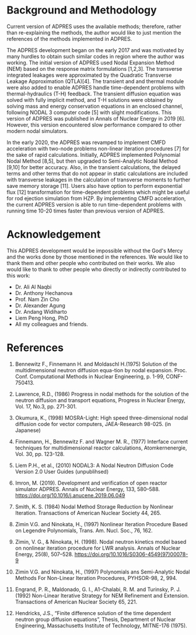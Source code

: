 # Background and Methodology   

Current version of ADPRES uses the available methods; therefore, rather than re-explaining the methods, the author would like to just mention the references of the methods implemented in ADPRES.

The ADPRES development began on the early 2017 and was motivated by many hurdles to obtain such similar codes in region where the author was working. The initial version of ADPRES used Nodal Expansion Method (NEM) based on the response matrix formulations [1,2,3]. The transverse integrated leakages were approximated by the Quadratic Transverse Leakage Approximation (QTLA)[4]. The transient and and thermal module were also added to enable ADPRES handle time-dependent problems with thermal-hydraulics (T-H) feedback. The transient diffusion equation was solved with fully implicit method, and T-H solutions were obtained by solving mass and energy conservation equations in an enclosed channel, following NODAL 3 computer code [5] with slight modifications. This version of ADPRES was published in Annals of Nuclear Energy in 2019 [6]. However, this version encountered slow performance compared to other modern nodal simulators.

In the early 2020, the ADPRES was revamped to implement CMFD acceleration with two-node problems non-linear iteration procedures [7] for the sake of rapid calculations. Initially, ADPRES implemented Polynomial Nodal Method [8,5], but then upgraded to Semi-Analytic Nodal Method [9,10] for better accuracy. Also, in the transient calculations, the delayed terms and other terms that do not appear in static calculations are included with transverse leakages in the calculation of transverse moments to further save memory storage [11]. Users also have option to perform exponential flux [12] transformation for time-dependent problems which might be useful for rod ejection simulation from HZP. By implementing CMFD acceleration, the current ADPRES version is able to run time-dependent problems with running time 10-20 times faster than previous version of ADPRES.

# Acknowledgement

This ADPRES development would be impossible without the God's Mercy and the works done by those mentioned in the references. We would like to thank them and other people who contributed on their works. We also would like to thank to other people who directly or indirectly contributed to this work:

* Dr. Ali Al Naqbi
* Dr. Anthony Hechanova
* Prof. Nam Zin Cho
* Dr. Alexander Agung
* Dr. Andang Widiharto
* Liem Peng Hong, PhD
* All my colleagues and friends.

# References
1. Bennewitz F., Finnemann H. and Moldaschl H.(1975)  Solution of the multidimensional neutron diffusion equa-tion by nodal expansion. Proc. Conf. Computational Methods in Nuclear Engineering, p. 1-99, CONF-750413.

2. Lawrence, R.D., (1986) Progress in nodal methods for the solution of the neutron diffusion and transport equations, Progress in Nuclear Energy, Vol. 17, No.3, pp. 271-301.

3. Okumura, K., (1998) MOSRA-Light: High speed three-dimensional nodal diffusion code for vector computers, JAEA-Research 98-025. (in Japanese)

4. Finnemann, H., Bennewitz F. and Wagner M. R., (1977) Interface current techniques for multidimensional reactor calculations, Atomkernenergie, Vol. 30, pp. 123-128.

5. Liem P.H., et al., (2010) NODAL3: A Nodal Neutron Diffusion Code Version 2.0 User Guides (unpublihsed)

6. Imron, M. (2019). Development and verification of open reactor simulator ADPRES. Annals of Nuclear Energy, 133, 580–588. https://doi.org/10.1016/j.anucene.2019.06.049

7. Smith, K. S. (1984) Nodal Method Storage Reduction by Nonlinear Iteration. Transactions of American Nuclear Society 44, 265.

8. Zimin V.G. and Ninokata, H., (1997) Nonlinear Iteration Procedure Based on Legendre Polynomials, Trans. Am. Nucl. Soc., 76, 162.

9. Zimin, V. G., & Ninokata, H. (1998). Nodal neutron kinetics model based on nonlinear iteration procedure for LWR analysis. Annals of Nuclear Energy, 25(8), 507–528. https://doi.org/10.1016/S0306-4549(97)00078-9

10. Zimin V.G. and Ninokata, H., (1997) Polynomials ans Semi-Analytic Nodal Methods For Non-Linear Iteration Procedures, PYHSOR-98, 2, 994.

11. Engrand, P. R., Maldonado, G. I., A1-Chalabi, R. M. and Turinsky, P. J. (1992) Non-Linear Iterative Strategy for NEM Refinement and Extension. Transactions of American Nuclear Society 65, 221.

12. Hendricks, J.S., “Finite difference solution of the time dependent neutron group diffusion equations”, Thesis, Department of Nuclear Engineering, Massachusetts Institute of Technology, MITNE-176 (1975).
